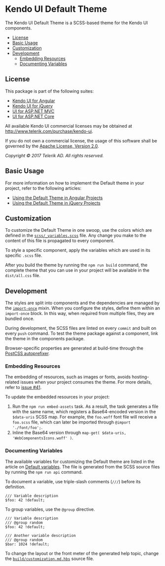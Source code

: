 # Kendo UI Default Theme

The Kendo UI Default Theme is a SCSS-based theme for the Kendo UI components.

* [License](#license)
* [Basic Usage](#basic-usage)
* [Customization](#customization)
* [Development](#development)
    * [Embedding Resources](#embedding-resources)
    * [Documenting Variables](#documenting-variables)

## License

This package is part of the following suites:

* [Kendo UI for Angular](http://www.telerik.com/kendo-angular-ui/)
* [Kendo UI for jQuery](http://www.telerik.com/kendo-ui)
* [UI for ASP.NET MVC](http://www.telerik.com/aspnet-mvc)
* [UI for ASP.NET Core](http://www.telerik.com/aspnet-core-ui)

All available Kendo UI commercial licenses may be obtained at http://www.telerik.com/purchase/kendo-ui.

If you do not own a commercial license, the usage of this software shall be governed by the [Apache License, Version 2.0](http://www.apache.org/licenses/LICENSE-2.0).

*Copyright © 2017 Telerik AD. All rights reserved.*

## Basic Usage

For more information on how to implement the Default theme in your project, refer to the following articles:

* [Using the Default Theme in Angular Projects](http://www.telerik.com/kendo-angular-ui/components/styling/)
* [Using the Default Theme in jQuery Projects](http://docs.telerik.com/kendo-ui/styles-and-layout/sass-themes)

## Customization

To customize the Default Theme in one swoop, use the colors which are defined in the [`scss/_variables.scss`](scss/_variables.scss) file. Any change you make to the content of this file is propagated to every component.

To style a specific component, apply the variables which are used in its specific `.scss` file.

After you build the theme by running the `npm run build` command, the complete theme that you can use in your project will be available in the `dist/all.css` file.

## Development

The styles are split into components and the dependencies are managed by the [`import-once`](scss/mixins/core/_import-once.scss) mixin. When you configure the styles, define them within an `import-once` block. In this way, when required from multiple files, they are bundled once.

During development, the SCSS files are linted on every `commit` and built on every `push` command. To test the theme package against a component, link the theme in the components package.

Browser-specific properties are generated at build-time through the [PostCSS autoprefixer](https://github.com/postcss/autoprefixer).

### Embedding Resources

The embedding of resources, such as images or fonts, avoids hosting-related issues when your project consumes the theme. For more details, refer to [issue #41](https://github.com/telerik/kendo-theme-default/issues/41#issuecomment-258472183).

To update the embedded resources in your project:

1. Run the `npm run embed-assets` task. As a result, the task generates a file with the same name, which registers a Base64-encoded version in the `$data-uris` SCSS map. For example, the `foo.woff` font file will receive a `foo.scss` file, which can later be imported through `@import './font/foo';`.
1. Inline the Base64 version through `map-get( $data-uris, 'WebComponentsIcons.woff' )`.

### Documenting Variables

The available variables for customizing the Default theme are listed in the article on [Default variables](https://github.com/telerik/kendo-theme-default/blob/develop/docs/customization.md). The file is generated from the SCSS source files by running the `npm run api` command.

To document a variable, use triple-slash comments (`///`) before its definition.

    /// Variable description
    $foo: 42 !default;

To group variables, use the `@group` directive.

    /// Variable description
    /// @group random
    $foo: 42 !default;

    /// Another variable description
    /// @group random
    $bar: 1024 !default;

To change the layout or the front meter of the generated help topic, change the [`build/customization.md.hbs`](/build/customization.md.hbs) source file.
